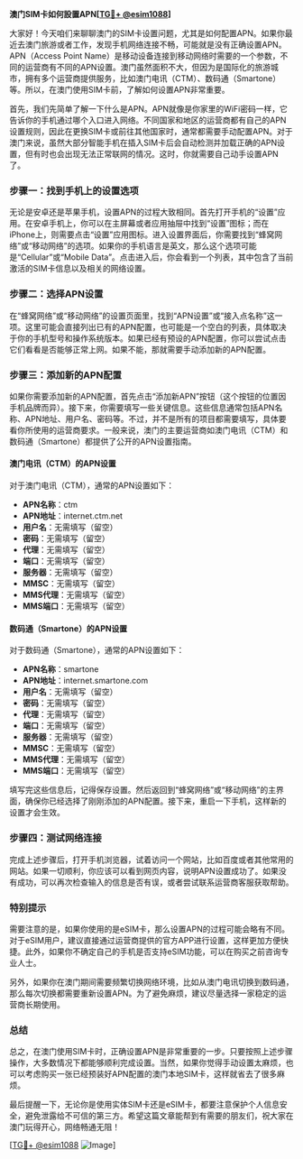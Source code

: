 **澳门SIM卡如何設置APN[[TG💪+ @esim1088](https://t.me/s/esim1088)]**

大家好！今天咱们来聊聊澳门的SIM卡设置问题，尤其是如何配置APN。如果你最近去澳门旅游或者工作，发现手机网络连接不畅，可能就是没有正确设置APN。APN（Access Point Name）是移动设备连接到移动网络时需要的一个参数，不同的运营商有不同的APN设置。澳门虽然面积不大，但因为是国际化的旅游城市，拥有多个运营商提供服务，比如澳门电讯（CTM）、数码通（Smartone）等。所以，在澳门使用SIM卡前，了解如何设置APN非常重要。

首先，我们先简单了解一下什么是APN。APN就像是你家里的WiFi密码一样，它告诉你的手机通过哪个入口进入网络。不同国家和地区的运营商都有自己的APN设置规则，因此在更换SIM卡或前往其他国家时，通常都需要手动配置APN。对于澳门来说，虽然大部分智能手机在插入SIM卡后会自动检测并加载正确的APN设置，但有时也会出现无法正常联网的情况。这时，你就需要自己动手设置APN了。

### **步骤一：找到手机上的设置选项**
无论是安卓还是苹果手机，设置APN的过程大致相同。首先打开手机的“设置”应用。在安卓手机上，你可以在主屏幕或者应用抽屉中找到“设置”图标；而在iPhone上，则需要点击“设置”应用图标。进入设置界面后，你需要找到“蜂窝网络”或“移动网络”的选项。如果你的手机语言是英文，那么这个选项可能是“Cellular”或“Mobile Data”。点击进入后，你会看到一个列表，其中包含了当前激活的SIM卡信息以及相关的网络设置。

### **步骤二：选择APN设置**
在“蜂窝网络”或“移动网络”的设置页面里，找到“APN设置”或“接入点名称”这一项。这里可能会直接列出已有的APN配置，也可能是一个空白的列表，具体取决于你的手机型号和操作系统版本。如果已经有预设的APN配置，你可以尝试点击它们看看是否能够正常上网。如果不能，那就需要手动添加新的APN配置。

### **步骤三：添加新的APN配置**
如果你需要添加新的APN配置，首先点击“添加新APN”按钮（这个按钮的位置因手机品牌而异）。接下来，你需要填写一些关键信息。这些信息通常包括APN名称、APN地址、用户名、密码等。不过，并不是所有的项目都需要填写，具体要看你所使用的运营商要求。一般来说，澳门的主要运营商如澳门电讯（CTM）和数码通（Smartone）都提供了公开的APN设置指南。

#### **澳门电讯（CTM）的APN设置**
对于澳门电讯（CTM），通常的APN设置如下：
- **APN名称**：ctm
- **APN地址**：internet.ctm.net
- **用户名**：无需填写（留空）
- **密码**：无需填写（留空）
- **代理**：无需填写（留空）
- **端口**：无需填写（留空）
- **服务器**：无需填写（留空）
- **MMSC**：无需填写（留空）
- **MMS代理**：无需填写（留空）
- **MMS端口**：无需填写（留空）

#### **数码通（Smartone）的APN设置**
对于数码通（Smartone），通常的APN设置如下：
- **APN名称**：smartone
- **APN地址**：internet.smartone.com
- **用户名**：无需填写（留空）
- **密码**：无需填写（留空）
- **代理**：无需填写（留空）
- **端口**：无需填写（留空）
- **服务器**：无需填写（留空）
- **MMSC**：无需填写（留空）
- **MMS代理**：无需填写（留空）
- **MMS端口**：无需填写（留空）

填写完这些信息后，记得保存设置。然后返回到“蜂窝网络”或“移动网络”的主界面，确保你已经选择了刚刚添加的APN配置。接下来，重启一下手机，这样新的设置才会生效。

### **步骤四：测试网络连接**
完成上述步骤后，打开手机浏览器，试着访问一个网站，比如百度或者其他常用的网站。如果一切顺利，你应该可以看到网页内容，说明APN设置成功了。如果没有成功，可以再次检查输入的信息是否有误，或者尝试联系运营商客服获取帮助。

### **特别提示**
需要注意的是，如果你使用的是eSIM卡，那么设置APN的过程可能会略有不同。对于eSIM用户，建议直接通过运营商提供的官方APP进行设置，这样更加方便快捷。此外，如果你不确定自己的手机是否支持eSIM功能，可以在购买之前咨询专业人士。

另外，如果你在澳门期间需要频繁切换网络环境，比如从澳门电讯切换到数码通，那么每次切换都需要重新设置APN。为了避免麻烦，建议尽量选择一家稳定的运营商长期使用。

### **总结**
总之，在澳门使用SIM卡时，正确设置APN是非常重要的一步。只要按照上述步骤操作，大多数情况下都能够顺利完成设置。当然，如果你觉得手动设置太麻烦，也可以考虑购买一张已经预装好APN配置的澳门本地SIM卡，这样就省去了很多麻烦。

最后提醒一下，无论你是使用实体SIM卡还是eSIM卡，都要注意保护个人信息安全，避免泄露给不可信的第三方。希望这篇文章能帮到有需要的朋友们，祝大家在澳门玩得开心，网络畅通无阻！

[[TG💪+ @esim1088](https://t.me/s/esim1088) ![Image](https://i.postimg.cc/4NQfJmqS/Snipaste-2025-05-13-00-14-12.png)]
